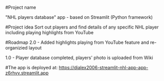#Project name

"NHL players database" app - based on Streamlit (Python framework)

#Project idea
Sort out players and find details of any specific NHL player including playing highlights from YouTube

#Roadmap
2.0 - Added highlights playing from YouTube feature and re-organizied layout

1.0 - Player database completed, players' photo is uploaded from Wiki

#The app is deployed at: https://dialex2006-streamlit-nhl-app-app-z6rhvv.streamlit.app
